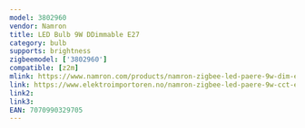 ```yaml
---
model: 3802960
vendor: Namron
title: LED Bulb 9W DDimmable E27
category: bulb
supports: brightness
zigbeemodel: ['3802960']
compatible: [z2m]
mlink: https://www.namron.com/products/namron-zigbee-led-paere-9w-dim-e27/
link: https://www.elektroimportoren.no/namron-zigbee-led-paere-9w-cct-e27/3802960/Product.html
link2: 
link3: 
EAN: 7070990329705
---
```

